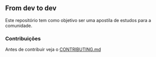 ## From dev to dev

Este repositório tem como objetivo ser uma apostila de estudos para a comunidade. 


### Contribuições

Antes de contribuir veja o [CONTRIBUTING.md](https://github.com/tricknp/From-dev-to-dev/blob/master/CONTRIBUTING.md)
